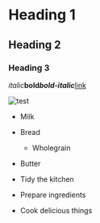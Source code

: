 Heading 1
=========

Heading 2
---------

### Heading 3

*italic***bold*****bold-italic***[link](http://example.com)

![test](http://i.imgur.com/v8IVDka.jpg)

-	Milk
-	Bread
	-	Wholegrain
-	Butter

-	Tidy the kitchen

-	Prepare ingredients

-	Cook delicious things

